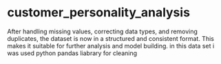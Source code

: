 # customer_personality_analysis

After handling missing values, correcting data types, and removing duplicates,
the dataset is now in a structured and consistent format.
This makes it suitable for further analysis and model building.
in this data set i was used python pandas liabrary for cleaning
